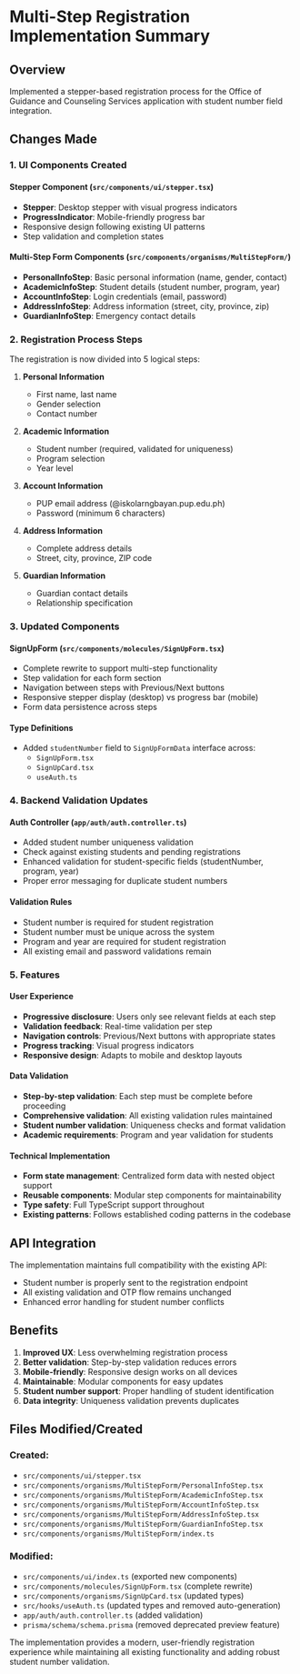 # Multi-Step Registration Implementation Summary

## Overview
Implemented a stepper-based registration process for the Office of Guidance and Counseling Services application with student number field integration.

## Changes Made

### 1. UI Components Created

#### Stepper Component (`src/components/ui/stepper.tsx`)
- **Stepper**: Desktop stepper with visual progress indicators
- **ProgressIndicator**: Mobile-friendly progress bar
- Responsive design following existing UI patterns
- Step validation and completion states

#### Multi-Step Form Components (`src/components/organisms/MultiStepForm/`)
- **PersonalInfoStep**: Basic personal information (name, gender, contact)
- **AcademicInfoStep**: Student details (student number, program, year) 
- **AccountInfoStep**: Login credentials (email, password)
- **AddressInfoStep**: Address information (street, city, province, zip)
- **GuardianInfoStep**: Emergency contact details

### 2. Registration Process Steps

The registration is now divided into 5 logical steps:

1. **Personal Information**
   - First name, last name
   - Gender selection
   - Contact number

2. **Academic Information** 
   - Student number (required, validated for uniqueness)
   - Program selection
   - Year level

3. **Account Information**
   - PUP email address (@iskolarngbayan.pup.edu.ph)
   - Password (minimum 6 characters)

4. **Address Information**
   - Complete address details
   - Street, city, province, ZIP code

5. **Guardian Information**
   - Guardian contact details
   - Relationship specification

### 3. Updated Components

#### SignUpForm (`src/components/molecules/SignUpForm.tsx`)
- Complete rewrite to support multi-step functionality
- Step validation for each form section
- Navigation between steps with Previous/Next buttons
- Responsive stepper display (desktop) vs progress bar (mobile)
- Form data persistence across steps

#### Type Definitions
- Added `studentNumber` field to `SignUpFormData` interface across:
  - `SignUpForm.tsx`
  - `SignUpCard.tsx`
  - `useAuth.ts`

### 4. Backend Validation Updates

#### Auth Controller (`app/auth/auth.controller.ts`)
- Added student number uniqueness validation
- Check against existing students and pending registrations
- Enhanced validation for student-specific fields (studentNumber, program, year)
- Proper error messaging for duplicate student numbers

#### Validation Rules
- Student number is required for student registration
- Student number must be unique across the system
- Program and year are required for student registration
- All existing email and password validations remain

### 5. Features

#### User Experience
- **Progressive disclosure**: Users only see relevant fields at each step
- **Validation feedback**: Real-time validation per step
- **Navigation controls**: Previous/Next buttons with appropriate states
- **Progress tracking**: Visual progress indicators
- **Responsive design**: Adapts to mobile and desktop layouts

#### Data Validation
- **Step-by-step validation**: Each step must be complete before proceeding
- **Comprehensive validation**: All existing validation rules maintained
- **Student number validation**: Uniqueness checks and format validation
- **Academic requirements**: Program and year validation for students

#### Technical Implementation
- **Form state management**: Centralized form data with nested object support
- **Reusable components**: Modular step components for maintainability
- **Type safety**: Full TypeScript support throughout
- **Existing patterns**: Follows established coding patterns in the codebase

## API Integration

The implementation maintains full compatibility with the existing API:
- Student number is properly sent to the registration endpoint
- All existing validation and OTP flow remains unchanged
- Enhanced error handling for student number conflicts

## Benefits

1. **Improved UX**: Less overwhelming registration process
2. **Better validation**: Step-by-step validation reduces errors
3. **Mobile-friendly**: Responsive design works on all devices
4. **Maintainable**: Modular components for easy updates
5. **Student number support**: Proper handling of student identification
6. **Data integrity**: Uniqueness validation prevents duplicates

## Files Modified/Created

### Created:
- `src/components/ui/stepper.tsx`
- `src/components/organisms/MultiStepForm/PersonalInfoStep.tsx`
- `src/components/organisms/MultiStepForm/AcademicInfoStep.tsx`
- `src/components/organisms/MultiStepForm/AccountInfoStep.tsx`
- `src/components/organisms/MultiStepForm/AddressInfoStep.tsx`
- `src/components/organisms/MultiStepForm/GuardianInfoStep.tsx`
- `src/components/organisms/MultiStepForm/index.ts`

### Modified:
- `src/components/ui/index.ts` (exported new components)
- `src/components/molecules/SignUpForm.tsx` (complete rewrite)
- `src/components/organisms/SignUpCard.tsx` (updated types)
- `src/hooks/useAuth.ts` (updated types and removed auto-generation)
- `app/auth/auth.controller.ts` (added validation)
- `prisma/schema/schema.prisma` (removed deprecated preview feature)

The implementation provides a modern, user-friendly registration experience while maintaining all existing functionality and adding robust student number validation.